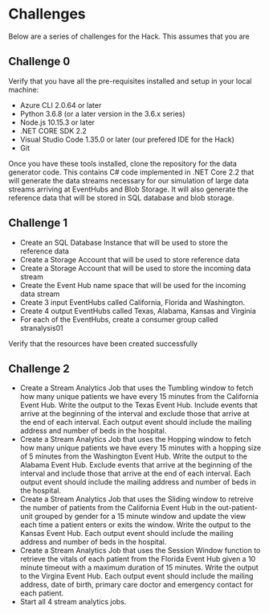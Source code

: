 # Challenges

Below are a series of challenges for the Hack. This assumes that you are 

## Challenge 0

Verify that you have all the pre-requisites installed and setup in your local machine:
- Azure CLI 2.0.64 or later
- Python 3.6.8 (or a later version in the 3.6.x series)
- Node.js 10.15.3 or later
- .NET CORE SDK 2.2
- Visual Studio Code 1.35.0 or later (our prefered IDE for the Hack)
- Git

Once you have these tools installed, clone the repository for the data generator code. This contains C# code implemented in .NET Core 2.2 that will generate the data streams necessary for our simulation of large data streams arriving at EventHubs and Blob Storage. It will also generate the reference data that will be stored in SQL database and blob storage.

## Challenge 1

- Create an SQL Database Instance that will be used to store the reference data
- Create a Storage Account that will be used to store reference data
- Create a Storage Account that will be used to store the incoming data stream
- Create the Event Hub name space that will be used for the incoming data stream
- Create 3 input EventHubs called California, Florida and Washington.
- Create 4 output EventHubs called Texas, Alabama, Kansas and Virginia
- For each of the EventHubs, create a consumer group called stranalysis01

Verify that the resources have been created successfully

## Challenge 2

- Create a Stream Analytics Job that uses the Tumbling window to fetch how many unique patients we have every 15 minutes from the California Event Hub. Write the output to the Texas Event Hub. Include events that arrive at the beginning of the interval and exclude those that arrive at the end of each interval. Each output event should include the mailing address and number of beds in the hospital.
- Create a Stream Analytics Job that uses the Hopping window to fetch how many unique patients we have every 15 minutes with a hopping size of 5 minutes from the Washington Event Hub. Write the output to the Alabama Event Hub. Exclude events that arrive at the beginning of the interval and include those that arrive at the end of each interval. Each output event should include the mailing address and number of beds in the hospital.
- Create a Stream Analytics Job that uses the Sliding window to retreive the number of patients from the California Event Hub in the out-patient-unit grouped by gender for a 15 minute window and update the view each time a patient enters or exits the window. Write the output to the Kansas Event Hub. Each output event should include the mailing address and number of beds in the hospital.
- Create a Stream Analytics Job that uses the Session Window function to retrieve the vitals of each patient from the Florida Event Hub given a 10 minute timeout with a maximum duration of 15 minutes. Write the output to the Virgina Event Hub. Each output event should include the mailing address, date of birth, primary care doctor and emergency contact for each patient.
- Start all 4 stream analytics jobs.

